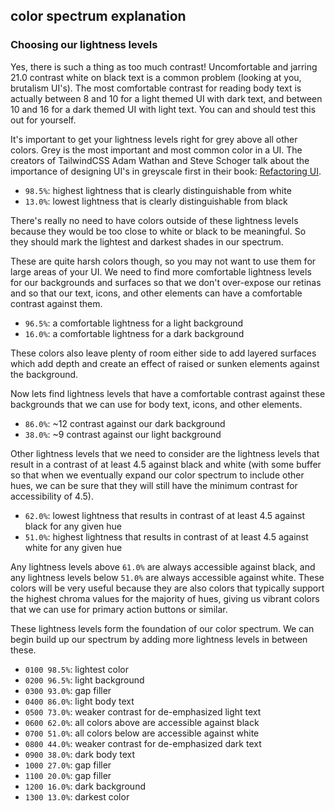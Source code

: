## color spectrum explanation

### Choosing our lightness levels

Yes, there is such a thing as too much contrast! Uncomfortable and jarring 21.0 contrast white on black text is a common problem (looking at you, brutalism UI's). The most comfortable contrast for reading body text is actually between 8 and 10 for a light themed UI with dark text, and between 10 and 16 for a dark themed UI with light text. You can and should test this out for yourself.

It's important to get your lightness levels right for grey above all other colors. Grey is the most important and most common color in a UI. The creators of TailwindCSS Adam Wathan and Steve Schoger talk about the importance of designing UI's in greyscale first in their book: [Refactoring UI](https://www.refactoringui.com/).

- `98.5%`: highest lightness that is clearly distinguishable from white
- `13.0%`: lowest lightness that is clearly distinguishable from black

There's really no need to have colors outside of these lightness levels because they would be too close to white or black to be meaningful. So they should mark the lightest and darkest shades in our spectrum.

These are quite harsh colors though, so you may not want to use them for large areas of your UI. We need to find more comfortable lightness levels for our backgrounds and surfaces so that we don't over-expose our retinas and so that our text, icons, and other elements can have a comfortable contrast against them.

- `96.5%`: a comfortable lightness for a light background
- `16.0%`: a comfortable lightness for a dark background

These colors also leave plenty of room either side to add layered surfaces which add depth and create an effect of raised or sunken elements against the background.

Now lets find lightness levels that have a comfortable contrast against these backgrounds that we can use for body text, icons, and other elements.

- `86.0%`: ~12 contrast against our dark background
- `38.0%`: ~9 contrast against our light background

Other lightness levels that we need to consider are the lightness levels that result in a contrast of at least 4.5 against black and white (with some buffer so that when we eventually expand our color spectrum to include other hues, we can be sure that they will still have the minimum contrast for accessibility of 4.5).

- `62.0%`: lowest lightness that results in contrast of at least 4.5 against black for any given hue
- `51.0%`: highest lightness that results in contrast of at least 4.5 against white for any given hue

Any lightness levels above `61.0%` are always accessible against black, and any lightness levels below `51.0%` are always accessible against white. These colors will be very useful because they are also colors that typically support the highest chroma values for the majority of hues, giving us vibrant colors that we can use for primary action buttons or similar.

These lightness levels form the foundation of our color spectrum. We can begin build up our spectrum by adding more lightness levels in between these.

- `0100 98.5%`: lightest color
- `0200 96.5%`: light background
- `0300 93.0%`: gap filler
- `0400 86.0%`: light body text
- `0500 73.0%`: weaker contrast for de-emphasized light text
- `0600 62.0%`: all colors above are accessible against black
- `0700 51.0%`: all colors below are accessible against white
- `0800 44.0%`: weaker contrast for de-emphasized dark text
- `0900 38.0%`: dark body text
- `1000 27.0%`: gap filler
- `1100 20.0%`: gap filler
- `1200 16.0%`: dark background
- `1300 13.0%`: darkest color
